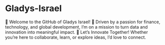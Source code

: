 # Gladys-Israel
🌟 Welcome to the GitHub of Gladys Israel! 🌟 Driven by a passion for finance, technology, and global development, I’m on a mission to turn data and innovation into meaningful impact. 🚀 Let’s Innovate Together! Whether you’re here to collaborate, learn, or explore ideas, I’d love to connect. 

